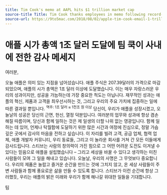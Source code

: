 ```yaml
---
title: Tim Cook's memo at AAPL hits $1 trillion market cap
source-title Title: Tim Cook thanks employees in memo following record-setting $1 trillion market cap
source-url: https://9to5mac.com/2018/08/02/apple-tim-cook-email-1-trillion/
---
```


# 애플 시가 총액 1조 달러 도달에 팀 쿡이 사내에 전한 감사 메세지

여러분,

오늘 애플은 의미 있는 지점을 넘어섰습니다. 애플 주식은 207.39달러의 가격으로 마감되었으며, 애플의 시가 총액은 1조 달러 이상에 도달했습니다. 이는 매우 자랑스러운 우리의 성과이지만, 성공을 가늠하는데 가장 중요한 척도는 아닙니다. 재무적인 성과는 애플의 혁신, 제품과 고객을 최우선시하는 것, 그리고 우리의 주요 가치에 집중하는 일에 따른 결과일 뿐입니다. <sup>역주: 1조 달러 ≈ 1천조 원 이상</sup>
당신이, 우리가 애플을 성장시켰고, 오늘날의 성공은 당신의 근면, 헌신, 열정 덕분입니다. 여러분의 업무와 성과에 항상 겸손해질 따름이며, 당신과 함께 일하는 것은 제 일생의 더할 나위 없는 영광입니다. 함께 일하는 데 있어, 언제나 탁월함에 도달하기 위한 많은 시간과 여정에 진심으로, 정말 가슴 깊은 곳에서 감사의 마음을 전하고 싶습니다.
이 자리를 빌려 고객, 공급 업체, 협력 업체, 애플 개발자 커뮤니티, 우리 동료들, 그리고 이 놀라운 회사를 거쳐 간 모든 이들에게 감사드립니다.
스티브는 사람의 창의력이 가진 힘으로 그 어떤 어려운 도전도 이겨낼 수 있다는 믿음으로 애플을 설립했습니다 – 그리고 세상을 바꿀 수 있다고 생각하는 미친 사람들이 모여 그 일을 해내고 있습니다. 오늘날, 우리의 사명은 그 무엇보다 중요합니다. 우리의 제품은 놀랍고 즐거운 순간을 만드는 것에 그치지 않고, 온 세상 사람들이 주변 사람들과 함께 풍요로운 삶을 만들 수 있도록 합니다.
스티브가 이런 순간에 항상 그러했듯, 우리는 애플의 밝은 미래와 우리가 함께 해나갈 위대한 일들을 기대합니다.

팀
